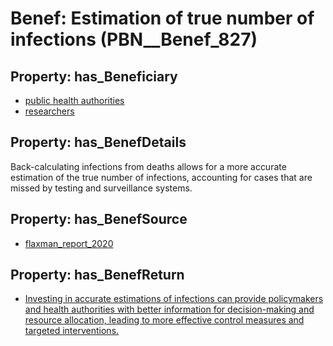 # Benef: __Estimation of true number of infections__ (PBN__Benef_827)

## Property: has_Beneficiary

* [public health authorities](../Stakeholder/PBN__Stakeholder_0)
* [researchers](../Stakeholder/PBN__Stakeholder_2)

## Property: has_BenefDetails

Back-calculating infections from deaths allows for a more accurate estimation of the true number of infections, accounting for cases that are missed by testing and surveillance systems.

## Property: has_BenefSource

* [flaxman_report_2020](../Article/PBN__Article_166)

## Property: has_BenefReturn

* [Investing in accurate estimations of infections can provide policymakers and health authorities with better information for decision-making and resource allocation, leading to more effective control measures and targeted interventions.](../BenefReturn/PBN__BenefReturn_898)

